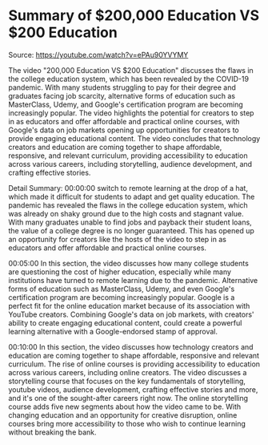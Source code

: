 # Summary of $200,000 Education VS $200 Education

Source: https://youtube.com/watch?v=ePAu90YVYMY

The video "200,000 Education VS $200 Education" discusses the flaws in the college education system, which has been revealed by the COVID-19 pandemic. With many students struggling to pay for their degree and graduates facing job scarcity, alternative forms of education such as MasterClass, Udemy, and Google's certification program are becoming increasingly popular. The video highlights the potential for creators to step in as educators and offer affordable and practical online courses, with Google's data on job markets opening up opportunities for creators to provide engaging educational content. The video concludes that technology creators and education are coming together to shape affordable, responsive, and relevant curriculum, providing accessibility to education across various careers, including storytelling, audience development, and crafting effective stories.

Detail Summary: 
00:00:00
switch to remote learning at the drop of a hat, which made it difficult for students to adapt and get quality education. The pandemic has revealed the flaws in the college education system, which was already on shaky ground due to the high costs and stagnant value. With many graduates unable to find jobs and payback their student loans, the value of a college degree is no longer guaranteed. This has opened up an opportunity for creators like the hosts of the video to step in as educators and offer affordable and practical online courses.

00:05:00
In this section, the video discusses how many college students are questioning the cost of higher education, especially while many institutions have turned to remote learning due to the pandemic. Alternative forms of education such as MasterClass, Udemy, and even Google's certification program are becoming increasingly popular. Google is a perfect fit for the online education market because of its association with YouTube creators. Combining Google's data on job markets, with creators' ability to create engaging educational content, could create a powerful learning alternative with a Google-endorsed stamp of approval.

00:10:00
In this section, the video discusses how technology creators and education are coming together to shape affordable, responsive and relevant curriculum. The rise of online courses is providing accessibility to education across various careers, including online creators. The video discusses a storytelling course that focuses on the key fundamentals of storytelling, youtube videos, audience development, crafting effective stories and more, and it's one of the sought-after careers right now. The online storytelling course adds five new segments about how the video came to be. With changing education and an opportunity for creative disruption, online courses bring more accessibility to those who wish to continue learning without breaking the bank.

